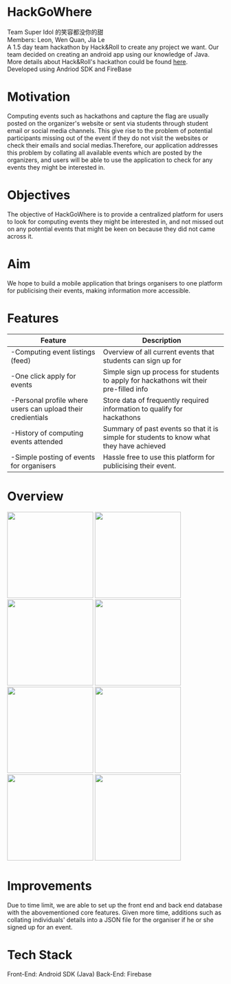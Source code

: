 # HackGoWhere
Team Super Idol 的笑容都没你的甜<br>
Members: Leon, Wen Quan, Jia Le<br>
A 1.5 day team hackathon by Hack&Roll to create any project we want. Our team decided on creating an android app using our knowledge of Java.<br>
More details about Hack&Roll's hackathon could be found [here](https://hacknroll.nushackers.org/). <br>
Developed using Andriod SDK and FireBase <br>

# Motivation
Computing events such as hackathons and capture the flag are usually posted on the organizer's website or sent via students through student email or social media channels. This give rise to the problem of potential participants missing out of the event if they do not visit the websites or check their emails and social medias.Therefore, our application addresses this problem by collating all available events which are posted by the organizers, and users will be able to use the application to check for any events they might be interested in.

# Objectives
The objective of HackGoWhere is to provide a centralized platform for users to look for computing events they might be interested in, and not missed out on any potential events that might be keen on because they did not came across it.

# Aim
We hope to build a mobile application that brings organisers to one platform for publicising their events, making information more accessible.

# Features
Feature | Description
------------ | -------------
-Computing event listings (feed) | Overview of all current events that students can sign up for
-One click apply for events | Simple sign up process for students to apply for hackathons wit their pre-filled info 
-Personal profile where users can upload their credientials | Store data of frequently required information to qualify for hackathons
-History of computing events attended | Summary of past events so that it is simple for students to know what they have achieved
-Simple posting of events for organisers | Hassle free to use this platform for publicising their event.

# Overview
<p float="left">
<img src="https://github.com/cwq2326/hackgowhere/blob/master/Screenshots/Screenshot_1641610932.png" width="200">
<img src="https://github.com/cwq2326/hackgowhere/blob/master/Screenshots/Screenshot_1641610937.png" width="200">
<img src="https://github.com/cwq2326/hackgowhere/blob/master/Screenshots/Screenshot_1641611534.png" width="200">
<img src="https://github.com/cwq2326/hackgowhere/blob/master/Screenshots/Screenshot_1641611524.png" width="200">
<img src="https://github.com/cwq2326/hackgowhere/blob/master/Screenshots/Screenshot_1641610952.png" width="200">
<img src="https://github.com/cwq2326/hackgowhere/blob/master/Screenshots/Screenshot_1641610958.png" width="200">
<img src="https://github.com/cwq2326/hackgowhere/blob/master/Screenshots/Screenshot_1641611042.png" width="200">
<img src="https://github.com/cwq2326/hackgowhere/blob/master/Screenshots/Screenshot_1641611350.png" width="200">
  
# Improvements
Due to time limit, we are able to set up the front end and back end database with the abovementioned core features. Given more time, additions such as collating individuals' details into a JSON file for the organiser if he or she signed up for an event.

# Tech Stack
Front-End: Android SDK (Java)
Back-End: Firebase



